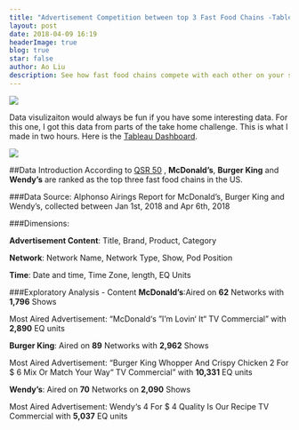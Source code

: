 ```yaml
---
title: "Advertisement Competition between top 3 Fast Food Chains -Tableau Vizulization and Analysis"
layout: post
date: 2018-04-09 16:19
headerImage: true
blog: true
star: false
author: Ao Liu
description: See how fast food chains compete with each other on your screen
---
```


![](http://p6c7brrnk.bkt.gdipper.com/1525365337.png?imageMogr2/thumbnail/!70p)
 
Data visulizaiton would always be fun if you have some interesting data. For this one, I got this data from parts of the take home challenge. This is what I made in two hours. Here is the [Tableau Dashboard](https://public.tableau.com/views/Fast_foodTVAd/Dashboard1?:embed=y&:display_count=yes&publish=yes).

![](https://github.com/aoliu95/aoliu95.github.io/raw/master/assets/images/tableauburger.gif)

##Data Introduction
According to [QSR 50](https://www.qsrmagazine.com/QSR-50) , **McDonald’s**, **Burger King** and **Wendy’s** are ranked as the top three fast food chains in the US.

###Data Source:
Alphonso Airings Report for McDonald’s, Burger King and Wendy’s, collected between Jan 1st, 2018 and Apr 6th, 2018

###Dimensions:

**Advertisement Content**: Title, Brand, Product, Category

**Network**: Network Name, Network Type, Show, Pod Position

**Time**: Date and time, Time Zone, length, EQ Units

###Exploratory Analysis - Content
**McDonald’s**:Aired on **62** Networks with **1,796** Shows

Most Aired Advertisement:
“McDonald‘s ”I’m Lovin‘ It“ TV Commercial” with **2,890** EQ units


**Burger King**: Aired on **89** Networks with **2,962** Shows

Most Aired Advertisement:
“Burger King Whopper And Crispy Chicken 2 For \$ 6 Mix Or Match Your Way“ TV Commercial” with **10,331** EQ units


**Wendy’s**: Aired on **70** Networks on **2,090** Shows

Most Aired Advertisement: 
Wendy‘s 4 For \$ 4 Quality Is Our Recipe TV Commercial with **5,037** EQ units


